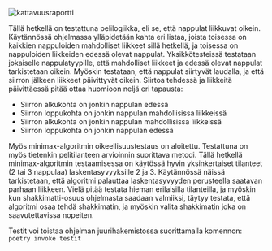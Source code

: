 ![kattavuusraportti](https://user-images.githubusercontent.com/101888699/233867146-8fd15676-48fc-4cd4-8c64-02cdbdb1cf9c.png)


Tällä hetkellä on testattuna pelilogiikka, eli se, että nappulat liikkuvat oikein. Käytännössä ohjelmassa ylläpidetään kahta eri listaa, joista toisessa on kaikkien nappuloiden mahdolliset liikkeet sillä hetkellä, ja toisessa on nappuloiden liikkeiden edessä olevat nappulat. Yksikkötesteissä testataan jokaiselle nappulatyypille, että mahdolliset liikkeet ja edessä olevat nappulat tarkistetaan oikein. Myöskin testataan, että nappulat siirtyvät laudalla, ja että siirron jälkeen liikkeet päivittyvät oikein.
Siirtoa tehdessä ja liikkeitä päivittäessä pitää ottaa huomioon neljä eri tapausta:
- Siirron alkukohta on jonkin nappulan edessä
- Siirron loppukohta on jonkin nappulan mahdollisissa liikkeissä
- Siirron alkukohta on jonkin nappulan mahdollisissa liikkeissä
- Siirron loppukohta on jonkin nappulan edessä

Myös minimax-algoritmin oikeellisuustestaus on aloitettu. Testattuna on myös tietenkin pelitilanteen arvioinnin suorittava metodi. Tällä hetkellä minimax-algoritmin testaamisessa on käytössä hyvin yksinkertaiset tilanteet (2 tai 3 nappulaa) laskentasyvyyksille 2 ja 3. Käytännössä näissä tarkistetaan, että algoritmi palauttaa laskentasyvyyden perusteella saatavan parhaan liikkeen. Vielä pitää testata hieman erilaisilla tilanteilla, ja myöskin kun shakkimatti-osuus ohjelmasta saadaan valmiiksi, täytyy testata, että algoritmi osaa tehdä shakkimatin, ja myöskin valita shakkimatin joka on saavutettavissa nopeiten.

Testit voi toistaa ohjelman juurihakemistossa suorittamalla komennon: `poetry invoke testit`

